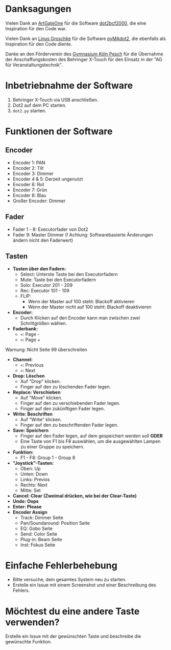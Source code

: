 # Danksagungen

Vielen Dank an [ArtGateOne](https://github.com/ArtGateOne) für die Software [dot2bcf2000](https://github.com/ArtGateOne/dot2bcf2000), die eine Inspiration für den Code war.

Vielen Dank an [Linus Groschke](https://github.com/linusgke) für die Software [pyMAdot2](https://github.com/linusgke/pyMAdot2), die ebenfalls als Inspiration für den Code diente.

Danke an den Förderverein des [Gymnasium Köln Pesch](https://gymnasium-koeln-pesch.de/) für die Übernahme der Anschaffungskosten des Behringer X-Touch für den Einsatz in der "AG für Veranstaltungstechnik".

# Inbetriebnahme der Software

1. Behringer X-Touch via USB anschließen.
2. Dot2 auf dem PC starten.
3. `dot2.py` starten.

# Funktionen der Software

## Encoder

- Encoder 1: PAN
- Encoder 2: Tilt
- Encoder 3: Dimmer
- Encoder 4 & 5: Derzeit ungenutzt
- Encoder 6: Rot
- Encoder 7: Grün
- Encoder 8: Blau
- Großer Encoder: Dimmer

## Fader

- Fader 1 - 8: Executorfader von Dot2
- Fader 9: Master Dimmer (! Achtung: Softwarebasierte Änderungen ändern nicht den Faderwert)

## Tasten

- **Tasten über den Fadern:**
  - Select: Unterste Taste bei den Executorfadern
  - Mute: Taste bei den Executorfadern
  - Solo: Executor 201 - 209
  - Rec: Executor 101 - 109
  - FLIP:
    - Wenn der Master auf 100 steht: Blackoff aktivieren
    - Wenn der Master nicht auf 100 steht: Blackoff deaktivieren
- **Encoder:**
  - Durch Klicken auf den Encoder kann man zwischen zwei Schrittgrößen wählen.
- **Faderbank:**
  - `<`: Page -
  - `>`: Page +

Warnung: Nicht Seite 99 überschreiten
- **Channel:**
  - `<`: Previous
  - `>`: Next
- **Drop: Löschen**
  - Auf "Drop" klicken.
  - Finger auf den zu löschenden Fader legen.
- **Replace: Verschieben**
  - Auf "Move" klicken.
  - Finger auf den zu verschiebenden Fader legen.
  - Finger auf den zukünftigen Fader legen.
- **Write: Beschriften**
  - Auf "Write" klicken.
  - Finger auf den zu beschriftenden Fader legen.
- **Save: Speichern**
  - Finger auf den Fader legen, auf dem gespeichert werden soll **ODER**
  - Eine Taste von F1 bis F8 auswählen, um die ausgewählten Lampen zu einer Gruppe zu speichern.
- **Funktion:**
  - F1 - F8: Group 1 - Group 8
- **"Joystick"-Tasten:**
  - Oben: Up
  - Unten: Down
  - Links: Previos
  - Rechts: Next
  - Mitte: Set
- **Cancel: Clear (Zweimal drücken, wie bei der Clear-Taste)**
- **Undo: Oops**
- **Enter: Please**
- **Encoder Assign**
  - Track: Dimmer Seite
  - Pan/Soundaround: Position Seite
  - EQ: Gobo Seite
  - Send: Color Seite
  - Plug-in: Beam Seite
  - Inst: Fokus Seite

# Einfache Fehlerbehebung

- Bitte versuche, dein gesamtes System neu zu starten.
- Erstelle ein Issue mit einem Screenshot und einer Beschreibung des Fehlers.

# Möchtest du eine andere Taste verwenden?

Erstelle ein Issue mit der gewünschten Taste und beschreibe die gewünschte Funktion.
